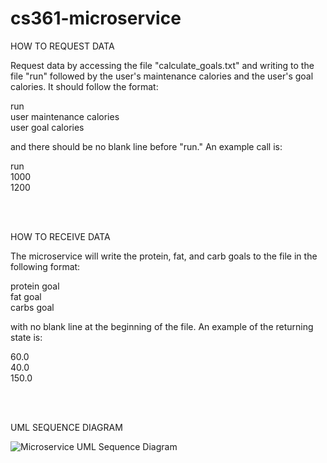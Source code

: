# cs361-microservice


HOW TO REQUEST DATA

Request data by accessing the file "calculate_goals.txt" and writing to the file "run" followed by the user's maintenance calories and the user's goal calories. It should follow the format:

run</br>
user maintenance calories</br>
user goal calories</br>

and there should be no blank line before "run." An example call is:

run</br>
1000</br>
1200</br>

</br></br>

HOW TO RECEIVE DATA

The microservice will write the protein, fat, and carb goals to the file in the following format:

protein goal</br>
fat goal</br>
carbs goal</br>

with no blank line at the beginning of the file. An example of the returning state is:

60.0</br>
40.0</br>
150.0</br>

</br></br>

UML SEQUENCE DIAGRAM

![Microservice UML Sequence Diagram](https://user-images.githubusercontent.com/91344787/199148814-dd0bdf68-cc95-4005-9921-02f1dfcd60e2.jpeg)


